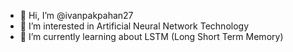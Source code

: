 - 👋 Hi, I’m @ivanpakpahan27
- 👀 I’m interested in Artificial Neural Network Technology
- 🌱 I’m currently learning about LSTM (Long Short Term Memory)

<!---
ivanpakpahan27/ivanpakpahan27 is a ✨ special ✨ repository because its `README.md` (this file) appears on your GitHub profile.
You can click the Preview link to take a look at your changes.
--->
